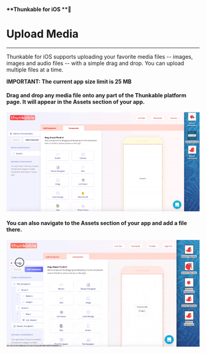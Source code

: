 #### **Thunkable for iOS **

# Upload Media

---

Thunkable for iOS supports uploading your favorite media files -- images, images and audio files -- with a simple drag and drop. You can upload multiple files at a time.

**IMPORTANT: The current app size limit is 25 MB**

#### Drag and drop any media file onto any part of the Thunkable platform page. It will appear in the Assets section of your app.

![](/assets/add-media-ios.gif)

#### You can also navigate to the Assets section of your app and add a file there.

![](/assets/upload-media-ios-1.gif)


